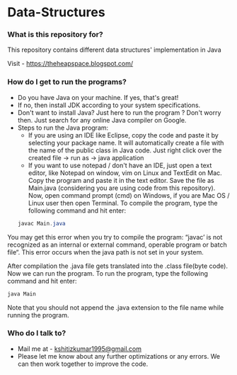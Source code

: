 # Data-Structures

### What is this repository for? ###

This repository contains different data structures' implementation in Java

Visit - https://theheapspace.blogspot.com/

### How do I get to run the programs? ###

* Do you have Java on your machine. If yes, that's great! 
* If no, then install JDK according to your system specifications.
* Don't want to install Java? Just here to run the program ? Don't worry then. Just search for any online Java compiler on Google.
* Steps to run the Java program:
  * If you are using an IDE like Eclipse, copy the code and paste it by selecting your package name. It will automatically create a file with the name of the public class in Java code. Just right click over the created file -> run as -> java application
  * If you want to use notepad / don't have an IDE, just open a text editor, like Notepad on window, vim on Linux and TextEdit on Mac. Copy the program and paste it in the text editor. Save the file as Main.java (considering you are using code from this repository). Now, open command prompt (cmd) on Windows, if you are Mac OS / Linux user then open Terminal. 
  To compile the program, type the following command and hit enter:
  ```java
  javac Main.java
  ```
  
You may get this error when you try to compile the program: “javac’ is not recognized as an internal or external command, operable program or batch file“. This error occurs when the java path is not set in your system.

After compilation the .java file gets translated into the .class file(byte code). Now we can run the program. To run the program, type the following command and hit enter:
```java
java Main
```

Note that you should not append the .java extension to the file name while running the program.

### Who do I talk to? ###

* Mail me at - kshitizkumar1995@gmail.com 
* Please let me know about any further optimizations or any errors. We can then work together to improve the code.
